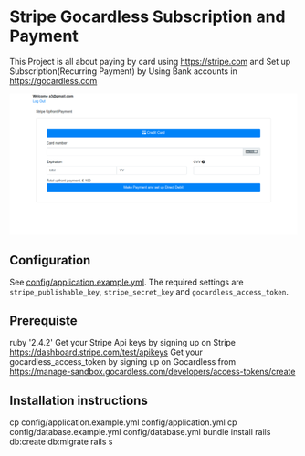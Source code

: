 # Stripe Gocardless Subscription and Payment

This Project is all about paying by card using https://stripe.com  and Set up Subscription(Recurring Payment) by Using Bank accounts in https://gocardless.com

![Screenshot](doc/stripe.png)

## Configuration

See [config/application.example.yml](https://github.com/rorong/stripe_gocardless/blob/master/config/application.example.yml).
The required settings are `stripe_publishable_key`, `stripe_secret_key` and `gocardless_access_token`.

## Prerequiste
ruby '2.4.2'
Get your Stripe Api keys by signing up on Stripe https://dashboard.stripe.com/test/apikeys
Get your gocardless_access_token by signing up on Gocardless from https://manage-sandbox.gocardless.com/developers/access-tokens/create


## Installation instructions
cp config/application.example.yml config/application.yml
cp config/database.example.yml config/database.yml
bundle install
rails db:create db:migrate
rails s

